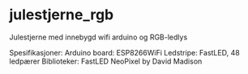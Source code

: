 # julestjerne_rgb
Julestjerne med innebygd wifi arduino og RGB-ledlys

Spesifikasjoner: 
Arduino board: ESP8266WiFi
Ledstripe: FastLED, 48 ledpærer
Biblioteker: FastLED NeoPixel by David Madison

